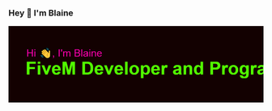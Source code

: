 ### Hey 👋 I'm Blaine
<img src="https://github.com/BlaineG24-Official/BlaineG24-Official/blob/42337673a2eda8ba370fd033eb50d128e0725f0b/header.png" alt="Blaine FiveM Developer and Programmer">
